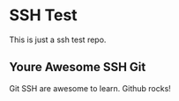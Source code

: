 # SSH Test

This is just a ssh test repo.

## Youre Awesome SSH Git

Git SSH are awesome to learn. Github rocks!